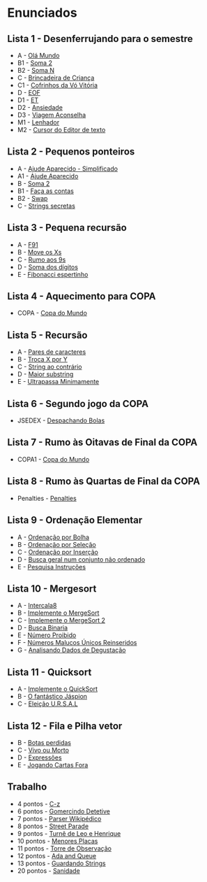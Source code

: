 # Enunciados
## Lista 1 - Desenferrujando para o semestre
* A - [Olá Mundo](https://moj.naquadah.com.br/contests/bcr-EDA1-2022_2-lista1-relembrando/olamundo.html)
* B1 - [Soma 2](https://moj.naquadah.com.br/contests/bcr-EDA1-2022_2-lista1-relembrando/soma2.html)
* B2 - [Soma N](https://moj.naquadah.com.br/contests/bcr-EDA1-2022_2-lista1-relembrando/soma.html)
* C - [Brincadeira de Criança](https://moj.naquadah.com.br/contests/bcr-EDA1-2022_2-lista1-relembrando/mdp-2005-brincadeira.html)
* C1 - [Cofrinhos da Vó Vitória](https://br.spoj.com/problems/COFRE.pdf)
* D - [EOF](https://moj.naquadah.com.br/contests/bcr-EDA1-2022_2-lista1-relembrando/eof.html)
* D1 - [ET](https://moj.naquadah.com.br/contests/bcr-EDA1-2022_2-lista1-relembrando/printet.html)
* D2 - [Ansiedade](https://moj.naquadah.com.br/contests/bcr-EDA1-2022_2-lista1-relembrando/ansiedade.html)
* D3 - [Viagem Aconselha](https://moj.naquadah.com.br/contests/bcr-EDA1-2022_2-lista1-relembrando/viagemaconselha.html)
* M1 - [Lenhador](https://moj.naquadah.com.br/contests/bcr-EDA1-2022_2-lista1-relembrando/lumberjack.html)
* M2 - [Cursor do Editor de texto](https://moj.naquadah.com.br/contests/bcr-EDA1-2022_2-lista1-relembrando/cursor-miv-cima-baixo.html)

## Lista 2 - Pequenos ponteiros
* A - [Ajude Aparecido - Simplificado](https://moj.naquadah.com.br/contests/bcr-EDA1-2022_2-lista2-ptr/ajude_simplificado.html)
* A1 - [Ajude Aparecido](https://moj.naquadah.com.br/contests/bcr-EDA1-2022_2-lista2-ptr/ajude.html)
* B - [Soma 2](https://moj.naquadah.com.br/contests/bcr-EDA1-2022_2-lista2-ptr/soma2_funcao.html)
* B1 - [Faça as contas](https://moj.naquadah.com.br/contests/bcr-EDA1-2022_2-lista2-ptr/faca-as-contas.html)
* B2 - [Swap](https://moj.naquadah.com.br/contests/bcr-EDA1-2022_2-lista2-ptr/swap.pdf)
* C - [Strings secretas](https://moj.naquadah.com.br/contests/bcr-EDA1-2022_2-lista2-ptr/str-secreta.html)

## Lista 3 - Pequena recursão
* A - [F91](https://moj.naquadah.com.br/contests/bcr-EDA1-2022_2-lista3-recursao/f91.html)
* B - [Move os Xs](https://moj.naquadah.com.br/contests/bcr-EDA1-2022_2-lista3-recursao/moveX.html)
* C - [Rumo aos 9s](https://moj.naquadah.com.br/contests/bcr-EDA1-2022_2-lista3-recursao/rumo9s.html)
* D - [Soma dos dígitos](https://moj.naquadah.com.br/contests/bcr-EDA1-2022_2-lista3-recursao/soma-digitos.html)
* E - [Fibonacci espertinho](https://moj.naquadah.com.br/contests/bcr-EDA1-2022_2-lista3-recursao/fibonacci-memoizacao.html)

## Lista 4 - Aquecimento para COPA
* COPA - [Copa do Mundo](http://br.spoj.com/problems/COPA.pdf)

## Lista 5 - Recursão
* A - [Pares de caracteres](https://moj.naquadah.com.br/contests/bcr-EDA1-2022_2-lista5-recursao/conta-pares-string.html)
* B - [Troca X por Y](https://moj.naquadah.com.br/contests/bcr-EDA1-2022_2-lista5-recursao/replaceXY.html)
* C - [String ao contrário](https://moj.naquadah.com.br/contests/bcr-EDA1-2022_2-lista5-recursao/string-contrario.html)
* D - [Maior substring](https://moj.naquadah.com.br/contests/bcr-EDA1-2022_2-lista5-recursao/largest-substring.html)
* E - [Ultrapassa Minimamente](https://moj.naquadah.com.br/contests/bcr-EDA1-2022_2-lista5-recursao/ultrapassaminimamente.html)

## Lista 6 - Segundo jogo da COPA
* JSEDEX - [Despachando Bolas](https://br.spoj.com/problems/JSEDEX.pdf)

## Lista 7 - Rumo às Oitavas de Final da COPA
* COPA1 - [Copa do Mundo](https://br.spoj.com/problems/COPA1.pdf)

## Lista 8 - Rumo às Quartas de Final da COPA
* Penalties - [Penalties](http://br.spoj.com/problems/PENALTIE.pdf)

## Lista 9 - Ordenação Elementar
* A - [Ordenação por Bolha](https://moj.naquadah.com.br/contests/bcr-EDA1-2022_2-lista9-ordena-elementar/ordenasimples-bolha.html)
* B - [Ordenação por Seleção](https://moj.naquadah.com.br/contests/bcr-EDA1-2022_2-lista9-ordena-elementar/ordenasimples-selecao.html)
* C - [Ordenação por Inserção](https://moj.naquadah.com.br/contests/bcr-EDA1-2022_2-lista9-ordena-elementar/ordenainsercao.html)
* D - [Busca geral num conjunto não ordenado](https://moj.naquadah.com.br/contests/bcr-EDA1-2022_2-lista9-ordena-elementar/busca-binaria-2.html)
* E - [Pesquisa Instruções](https://moj.naquadah.com.br/contests/bcr-EDA1-2022_2-lista9-ordena-elementar/pesquisa-instrucoes.html)

## Lista 10 - Mergesort
* A - [Intercala8](https://moj.naquadah.com.br/contests/bcr-EDA1-2022_2-lista10-mergesort/intercala8.html)
* B - [Implemente o MergeSort](https://moj.naquadah.com.br/contests/bcr-EDA1-2022_2-lista10-mergesort/ordenaelaborado.html)
* C - [Implemente o MergeSort 2](http://www.spoj.com/problems/MERGSORT.pdf)
* D - [Busca Binaria](https://moj.naquadah.com.br/contests/bcr-EDA1-2022_2-lista10-mergesort/busca-binaria-1.html)
* E - [Número Proibido](https://moj.naquadah.com.br/contests/bcr-EDA1-2022_2-lista10-mergesort/proibido.html)
* F - [Números Malucos Únicos Reinseridos](https://moj.naquadah.com.br/contests/bcr-EDA1-2022_2-lista10-mergesort/nmur.html)
* G - [Analisando Dados de Degustação](https://moj.naquadah.com.br/contests/bcr-EDA1-2022_2-lista10-mergesort/sequencia-desgustacao.html)

## Lista 11 - Quicksort
* A - [Implemente o QuickSort](https://moj.naquadah.com.br/contests/bcr-EDA1-2022_2-quicksort/ordenaelaborado.html)
* B - [O fantástico Jáspion](http://br.spoj.com/problems/JASPION.pdf)
* C - [Eleição U.R.S.A.L](https://moj.naquadah.com.br/contests/bcr-EDA1-2022_2-quicksort/eleicao-ursal.html)

## Lista 12 - Fila e Pilha vetor
* B - [Botas perdidas](http://br.spoj.com/problems/BOTAS.pdf)
* C - [Vivo ou Morto](http://br.spoj.com/problems/VIVO.pdf)
* D - [Expressões](http://br.spoj.com/problems/EXPRES11.pdf)
* E - [Jogando Cartas Fora](https://moj.naquadah.com.br/contests/bcr-EDA1-2022_2-lista12-filapilhavetor/cartas.html)

## Trabalho 
* 4 pontos - [C-z](https://moj.naquadah.com.br/contests/bcr-EDA1-2022_2-trabalho/ctrl-z.html)
* 6 pontos - [Gomercindo Detetive](https://moj.naquadah.com.br/contests/bcr-EDA1-2022_2-trabalho/detetive.html)
* 7 pontos - [Parser Wikipédico](https://moj.naquadah.com.br/contests/bcr-EDA1-2022_2-trabalho/douglaswiki.html)
* 8 pontos - [Street Parade](https://www.spoj.com/problems/STPAR.pdf)
* 9 pontos - [Turnê de Leo e Henrique](https://moj.naquadah.com.br/contests/bcr-EDA1-2022_2-trabalho/turne.html)
* 10 pontos - [Menores Placas](https://moj.naquadah.com.br/contests/bcr-EDA1-2022_2-trabalho/menores-placas.html)
* 11 pontos - [Torre de Observação](https://moj.naquadah.com.br/contests/bcr-EDA1-2022_2-trabalho/terreno.html)
* 12 pontos - [Ada and Queue](https://www.spoj.com/problems/ADAQUEUE.pdf)
* 13 pontos - [Guardando Strings](https://moj.naquadah.com.br/contests/bcr-EDA1-2022_2-trabalho/stringdicionario.html)
* 20 pontos - [Sanidade](https://moj.naquadah.com.br/contests/bcr-EDA1-2022_2-trabalho/sanidade.html)
